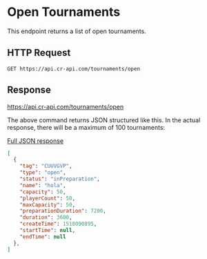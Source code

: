 # Open Tournaments

This endpoint returns a list of open tournaments.

## HTTP Request
`GET https://api.cr-api.com/tournaments/open`

## Response
https://api.cr-api.com/tournaments/open

The above command returns JSON structured like this. In the actual response, there will be a maximum of 100 tournaments:

<a href="/json/tournaments_open.json">Full JSON response</a>

```json
[
  {
    "tag": "CUUVGVP",
    "type": "open",
    "status": "inPreparation",
    "name": "hola",
    "capacity": 50,
    "playerCount": 50,
    "maxCapacity": 50,
    "preparationDuration": 7200,
    "duration": 3600,
    "createTime": 1518090895,
    "startTime": null,
    "endTime": null
  },
]
```
